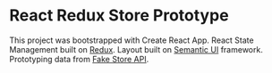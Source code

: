 # React Redux Store Prototype

This project was bootstrapped with Create React App.
React State Management built on [Redux](https://redux.js.org/).
Layout built on [Semantic UI](https://semantic-ui.com/) framework.
Prototyping data from [Fake Store API](https://fakestoreapi.com/).
